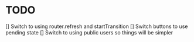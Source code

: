 # TODO

[] Switch to using router.refresh and startTransition
[] Switch buttons to use pending state
[] Switch to using public users so things will be simpler
